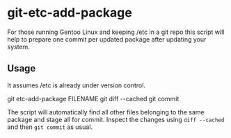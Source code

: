 # git-etc-add-package

For those running Gentoo Linux and keeping /etc in a git repo this script will
help to prepare one commit per updated package after updating your system.

## Usage

It assumes /etc is already under version control.

  git etc-add-package FILENAME
  git diff --cached
  git commit

The script will automatically find all other files belonging to the same package
and stage all for commit. Inspect the changes using `diff --cached` and then
`git commit` as usual.
